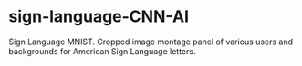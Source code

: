 # sign-language-CNN-AI
Sign Language MNIST.
Cropped image montage panel of various users and backgrounds for American Sign Language letters.
